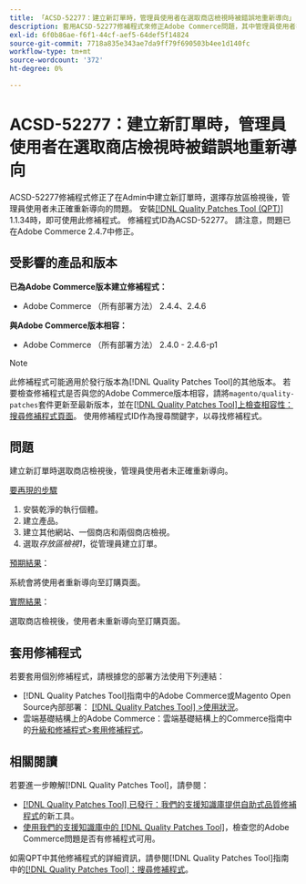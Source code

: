 ```yaml
---
title: 「ACSD-52277：建立新訂單時，管理員使用者在選取商店檢視時被錯誤地重新導向」
description: 套用ACSD-52277修補程式來修正Adobe Commerce問題，其中管理員使用者在Admin中建立新訂單時，在選取存放區檢視後未正確重新導向。
exl-id: 6f0b86ae-f6f1-44cf-aef5-64def5f14824
source-git-commit: 7718a835e343ae7da9ff79f690503b4ee1d140fc
workflow-type: tm+mt
source-wordcount: '372'
ht-degree: 0%

---
```


# ACSD-52277：建立新訂單時，管理員使用者在選取商店檢視時被錯誤地重新導向

ACSD-52277修補程式修正了在Admin中建立新訂單時，選擇存放區檢視後，管理員使用者未正確重新導向的問題。 安裝[[!DNL Quality Patches Tool (QPT)]](/help/announcements/adobe-commerce-announcements/magento-quality-patches-released-new-tool-to-self-serve-quality-patches.md) 1.1.34時，即可使用此修補程式。 修補程式ID為ACSD-52277。 請注意，問題已在Adobe Commerce 2.4.7中修正。

## 受影響的產品和版本

**已為Adobe Commerce版本建立修補程式：**

* Adobe Commerce （所有部署方法） 2.4.4、2.4.6

**與Adobe Commerce版本相容：**

* Adobe Commerce （所有部署方法） 2.4.0 - 2.4.6-p1

>[!NOTE]
>
>此修補程式可能適用於發行版本為[!DNL Quality Patches Tool]的其他版本。 若要檢查修補程式是否與您的Adobe Commerce版本相容，請將`magento/quality-patches`套件更新至最新版本，並在[[!DNL Quality Patches Tool]上檢查相容性：搜尋修補程式頁面](https://experienceleague.adobe.com/tools/commerce-quality-patches/index.html)。 使用修補程式ID作為搜尋關鍵字，以尋找修補程式。

## 問題

建立新訂單時選取商店檢視後，管理員使用者未正確重新導向。

<u>要再現的步驟</u>

1. 安裝乾淨的執行個體。
1. 建立產品。
1. 建立其他網站、一個商店和兩個商店檢視。
1. 選取&#x200B;*存放區檢視1*，從管理員建立訂單。

<u>預期結果</u>：

系統會將使用者重新導向至訂購頁面。

<u>實際結果</u>：

選取商店檢視後，使用者未重新導向至訂購頁面。

## 套用修補程式

若要套用個別修補程式，請根據您的部署方法使用下列連結：

* [!DNL Quality Patches Tool]指南中的Adobe Commerce或Magento Open Source內部部署： [[!DNL Quality Patches Tool] >使用狀況](https://experienceleague.adobe.com/docs/commerce-operations/tools/quality-patches-tool/usage.html)。
* 雲端基礎結構上的Adobe Commerce：雲端基礎結構上的Commerce指南中的[升級和修補程式>套用修補程式](https://experienceleague.adobe.com/docs/commerce-cloud-service/user-guide/develop/upgrade/apply-patches.html)。

## 相關閱讀

若要進一步瞭解[!DNL Quality Patches Tool]，請參閱：

* [[!DNL Quality Patches Tool] 已發行：我們的支援知識庫提供自助式品質修補程式](/help/announcements/adobe-commerce-announcements/magento-quality-patches-released-new-tool-to-self-serve-quality-patches.md)的新工具。
* [使用我們的支援知識庫中的 [!DNL Quality Patches Tool]](/help/support-tools/patches-available-in-qpt-tool/check-patch-for-magento-issue-with-magento-quality-patches.md)，檢查您的Adobe Commerce問題是否有修補程式可用。

如需QPT中其他修補程式的詳細資訊，請參閱[!DNL Quality Patches Tool]指南中的[[!DNL Quality Patches Tool]：搜尋修補程式](https://experienceleague.adobe.com/tools/commerce-quality-patches/index.html)。
